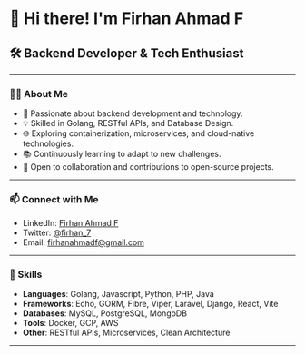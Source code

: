 # 👋 Hi there! I'm Firhan Ahmad F

## 🛠️ Backend Developer & Tech Enthusiast

---

### 👨‍💻 About Me

- 🌱 Passionate about backend development and technology.
- 💡 Skilled in Golang, RESTful APIs, and Database Design.
- 🌐 Exploring containerization, microservices, and cloud-native technologies.
- 📚 Continuously learning to adapt to new challenges.
- 🤝 Open to collaboration and contributions to open-source projects.

---

### 📫 Connect with Me

- LinkedIn: [Firhan Ahmad F](https://www.linkedin.com/in/firhanahmad16/)
- Twitter: [@firhan_7](https://twitter.com/firhan_7)
- Email: [firhanahmadf@gmail.com](mailto:firhanahmadf@gamil.com)

---

### 🌟 Skills

- **Languages**: Golang, Javascript, Python, PHP, Java
- **Frameworks**: Echo, GORM, Fibre, Viper, Laravel, Django, React, Vite
- **Databases**: MySQL, PostgreSQL, MongoDB
- **Tools**: Docker, GCP, AWS
- **Other**: RESTful APIs, Microservices, Clean Architecture

---


